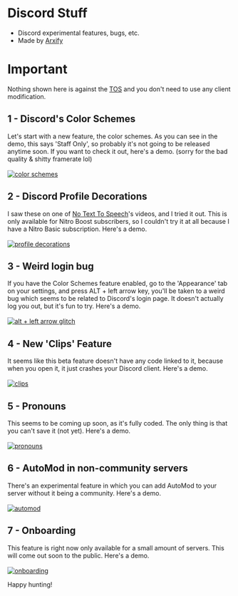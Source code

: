 # Discord Stuff

- Discord experimental features, bugs, etc.
- Made by [Arxify](https://discord.com/users/975954277791047752)

# Important

Nothing shown here is against the [TOS](https://discord.com/terms) and you don't need to use any client modification.

## 1 - Discord's Color Schemes

Let's start with a new feature, the color schemes. As you can see in the demo, this says 'Staff Only', so probably it's not going to be released anytime soon. If you want to check it out, here's a demo. (sorry for the bad quality & shitty framerate lol)<br><br>
[![color schemes](https://res.cloudinary.com/marcomontalbano/image/upload/v1670459652/video_to_markdown/images/youtube--5b3MI992F0U-c05b58ac6eb4c4700831b2b3070cd403.jpg)](https://www.youtube.com/watch?v=5b3MI992F0U "color schemes")

## 2 - Discord Profile Decorations

I saw these on one of [No Text To Speech](https://youtube.com/notexttospeech)'s videos, and I tried it out. This is only available for Nitro Boost subscribers, so I couldn't try it at all because I have a Nitro Basic subscription. Here's a demo.<br><br>
[![profile decorations](https://res.cloudinary.com/marcomontalbano/image/upload/v1670459935/video_to_markdown/images/youtube--vI5Tv-xWIdA-c05b58ac6eb4c4700831b2b3070cd403.jpg)](https://www.youtube.com/watch?v=vI5Tv-xWIdA "profile decorations")

## 3 - Weird login bug

If you have the Color Schemes feature enabled, go to the 'Appearance' tab on your settings, and press ALT + left arrow key, you'll be taken to a weird bug which seems to be related to Discord's login page. It doesn't actually log you out, but it's fun to try. Here's a demo.<br><br>
[![alt + left arrow glitch](https://res.cloudinary.com/marcomontalbano/image/upload/v1670460044/video_to_markdown/images/youtube--oauB6Lyrpm4-c05b58ac6eb4c4700831b2b3070cd403.jpg)](https://www.youtube.com/watch?v=oauB6Lyrpm4 "alt + left arrow glitch")

## 4 - New 'Clips' Feature

It seems like this beta feature doesn't have any code linked to it, because when you open it, it just crashes your Discord client. Here's a demo.<br><br>
[![clips](https://res.cloudinary.com/marcomontalbano/image/upload/v1670498120/video_to_markdown/images/youtube--hyLCtZRqbds-c05b58ac6eb4c4700831b2b3070cd403.jpg)](https://youtu.be/hyLCtZRqbds "clips")

## 5 - Pronouns

This seems to be coming up soon, as it's fully coded. The only thing is that you can't save it (not yet). Here's a demo.<br><br>
[![pronouns](https://res.cloudinary.com/marcomontalbano/image/upload/v1670498665/video_to_markdown/images/youtube--2pUW8J3LMfQ-c05b58ac6eb4c4700831b2b3070cd403.jpg)](https://youtu.be/2pUW8J3LMfQ "pronouns")

## 6 - AutoMod in non-community servers

There's an experimental feature in which you can add AutoMod to your server without it being a community. Here's a demo.<br><br>
[![automod](https://res.cloudinary.com/marcomontalbano/image/upload/v1670499605/video_to_markdown/images/youtube--TXqh3hCYi00-c05b58ac6eb4c4700831b2b3070cd403.jpg)](https://youtu.be/TXqh3hCYi00 "automod")

## 7 - Onboarding

This feature is right now only available for a small amount of servers. This will come out soon to the public. Here's a demo.<br><br>
[![onboarding](https://res.cloudinary.com/marcomontalbano/image/upload/v1671042971/video_to_markdown/images/youtube--Dja3B73gUDM-c05b58ac6eb4c4700831b2b3070cd403.jpg)](https://www.youtube.com/watch?v=Dja3B73gUDM "onboarding")<br>

Happy hunting!
